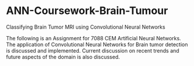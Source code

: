 # ANN-Coursework-Brain-Tumour
 Classifying Brain Tumor MRI using Convolutional Neural Networks

The following is an Assignment for 7088 CEM Artificial Neural Networks.
The application of Convolutional Neural Networks for Brain tumor detection is discussed and implemented.
Current discussion on recent trends and future aspects of the domain is also discussed.

